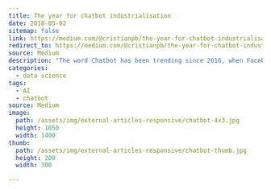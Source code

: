 ```yaml
---
title: The year for chatbot industrialisation
date: 2018-05-02
sitemap: false
link: https://medium.com/@cristianpb/the-year-for-chatbot-industrialisation-a1cfbfa6391e
redirect_to: https://medium.com/@cristianpb/the-year-for-chatbot-industrialisation-a1cfbfa6391e
source: Medium
description: "The word Chatbot has been trending since 2016, when Facebook launched their messenger bots, and since then we’ve seen an increased interest in developing this new way of interaction with the technology."
categories:
  - data science
tags:
  - AI
  - chatbot
source: Medium
image:
  path: /assets/img/external-articles-responsive/chatbot-4x3.jpg
  height: 1050
  width: 1400
thumb:
  path: /assets/img/external-articles-responsive/chatbot-thumb.jpg
  height: 200
  width: 300

---
```


